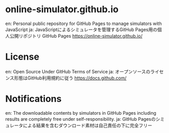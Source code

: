 # online-simulator.github.io
en: Personal public repository for GitHub Pages to manage simulators with JavaScript
ja: JavaScriptによるシミュレータを管理するGitHub Pages用の個人公開リポジトリ
GitHub Pages
https://online-simulator.github.io/

# License
en: Open Source Under GitHub Terms of Service
ja: オープンソースのライセンス形態はGitHub利用規約に従う
https://docs.github.com/

# Notifications
en: The downloadable contents by simulators in GitHub Pages including results are completely free under self-responsibility.
ja: GitHub Pagesのシミュレータによる結果を含むダウンロード素材は自己責任の下に完全フリー
